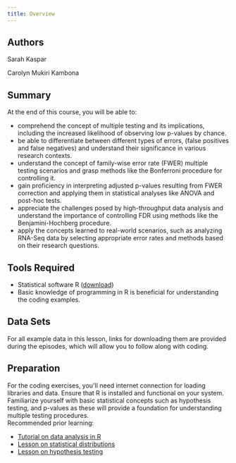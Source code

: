 ```yaml
---
title: Overview
---
```


## Authors

Sarah Kaspar 

Carolyn Mukiri Kambona

## Summary

At the end of this course, you will be able to:

- comprehend the concept of multiple testing and its implications, including the increased likelihood of observing low p-values by chance.
- be able to differentiate between different types of errors, (false positives and false negatives) and understand their significance in various research contexts.
- understand the concept of family-wise error rate (FWER) multiple testing scenarios and grasp methods like the Bonferroni procedure for controlling it.
- gain proficiency in interpreting adjusted p-values resulting from FWER correction and applying them in statistical analyses like ANOVA and post-hoc tests.
- appreciate the challenges posed by high-throughput data analysis and understand the importance of controlling FDR using methods like the Benjamini-Hochberg procedure. 
- apply the concepts learned to real-world scenarios, such as analyzing RNA-Seq data by selecting appropriate error rates and methods based on their research questions.


## Tools Required

- Statistical software R ([download](https://cran.r-project.org/))
- Basic knowledge of programming in R is beneficial for understanding the coding examples.

## Data Sets 

For all example data in this lesson, links for downloading them are provided during the episodes, which will allow you to follow along with coding. 


## Preparation

For the coding exercises, you'll need internet connection for loading libraries and data.
Ensure that R is installed and functional on your system. Familiarize yourself with basic statistical concepts such as hypothesis testing, and p-values as these will provide a foundation for understanding multiple testing procedures.  
Recommended prior learning: 

- [Tutorial on data analysis in R](https://www.ebi.ac.uk/training/online/courses/biostatistics-introduction/data-handling-and-visualisation/) 
- [Lesson on statistical distributions](https://sarahkaspar.github.io/biostatistics-course/) 
- [Lesson on hypothesis testing](https://sarahkaspar.github.io/hypothesis-testing/) 


